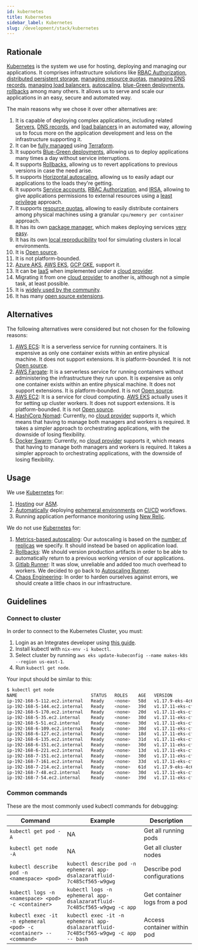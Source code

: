 ```yaml
---
id: kubernetes
title: Kubernetes
sidebar_label: Kubernetes
slug: /development/stack/kubernetes
---
```


## Rationale

[Kubernetes](https://kubernetes.io/)
is the system we use
for hosting, deploying and managing
our applications.
It comprises infrastructure solutions like
[RBAC Authorization](https://kubernetes.io/docs/reference/access-authn-authz/rbac/),
[distributed persistent storage](https://kubernetes.io/docs/concepts/storage/persistent-volumes/),
[managing resource quotas](https://kubernetes.io/docs/concepts/policy/resource-quotas/),
[managing DNS records](https://github.com/kubernetes-sigs/external-dns),
[managing load balancers](https://github.com/kubernetes-sigs/aws-load-balancer-controller),
[autoscaling](https://github.com/kubernetes/autoscaler/tree/master/cluster-autoscaler),
[blue-Green deployments](https://www.redhat.com/en/topics/devops/what-is-blue-green-deployment),
[rollbacks](https://kubernetes.io/docs/concepts/workloads/controllers/deployment/#rolling-back-a-deployment)
among many others.
It allows us to serve and scale our applications
in an easy, secure and automated way.

The main reasons why we chose
it over other alternatives are:

1. It is capable of deploying complex applications,
    including related
    [Servers](https://en.wikipedia.org/wiki/Server_(computing)),
    [DNS records](https://en.wikipedia.org/wiki/Domain_Name_System),
    and [load balancers](https://en.wikipedia.org/wiki/Load_balancing_(computing))
    in an automated way,
    allowing us to focus
    more on the application development
    and less on the infrastructure supporting it.
1. It can be
    [fully managed](https://gitlab.com/fluidattacks/product/-/blob/ba230133febd3325d0f5c995f638a176b89d32a2/makes/applications/makes/k8s/src/terraform/cluster.tf)
    using [Terraform](/development/stack/terraform).
1. It supports
    [Blue-Green deployments](https://www.redhat.com/en/topics/devops/what-is-blue-green-deployment),
    allowing us to deploy applications
    many times a day
    without service interruptions.
1. It supports
    [Rollbacks](https://kubernetes.io/docs/concepts/workloads/controllers/deployment/#rolling-back-a-deployment),
    allowing us to revert applications
    to previous versions
    in case the need arise.
1. It supports
    [Horizontal autoscaling](https://github.com/kubernetes/autoscaler/tree/master/cluster-autoscaler),
    allowing us to easily adapt our applications
    to the loads they're getting.
1. It supports
    [Service accounts](https://kubernetes.io/docs/tasks/configure-pod-container/configure-service-account/),
    [RBAC Authorization](https://kubernetes.io/docs/reference/access-authn-authz/rbac/),
    and [IRSA](https://aws.amazon.com/blogs/opensource/introducing-fine-grained-iam-roles-service-accounts/),
    allowing to give applications
    permissions to external resources
    using a
    [least privilege](/criteria/requirements/186)
    approach.
1. It supports
    [resource quotas](https://kubernetes.io/docs/concepts/policy/resource-quotas/),
    allowing to easily distribute containers among physical machines using
    a granular `cpu/memory per container` approach.
1. It has its own [package manager](https://helm.sh/),
    which makes deploying services
    [very easy](https://gitlab.com/fluidattacks/product/-/blob/ba230133febd3325d0f5c995f638a176b89d32a2/makes/applications/makes/k8s/src/terraform/new-relic.tf#L5).
1. It has its own
    [local reproducibility](https://minikube.sigs.k8s.io/docs/)
    tool for simulating clusters
    in local environments.
1. It is [Open source](https://opensource.com/resources/what-open-source).
1. It is not platform-bounded.
1. [Azure AKS](https://azure.microsoft.com/en-us/services/kubernetes-service/),
    [AWS EKS](https://aws.amazon.com/eks),
    [GCP GKE](https://cloud.google.com/kubernetes-engine),
    support it.
1. It can be [IaaS](https://en.wikipedia.org/wiki/Infrastructure_as_a_service)
    when implemented under a
    [cloud provider](https://en.wikipedia.org/wiki/Cloud_computing).
1. Migrating it from one
    [cloud provider](https://en.wikipedia.org/wiki/Cloud_computing)
    to another is,
    although not a simple task, at least possible.
1. It is
    [widely used by the community](https://enterprisersproject.com/article/2020/6/kubernetes-statistics-2020).
1. It has many
    [open source extensions](https://github.com/kubernetes-sigs).

## Alternatives

The following alternatives were considered
but not chosen for the following reasons:

1. [AWS ECS](https://docs.aws.amazon.com/AmazonECS/latest/developerguide/Welcome.html):
    It is a serverless service
    for running containers.
    It is expensive as only one container
    exists within an entire physical machine.
    It does not support extensions.
    It is platform-bounded.
    It is not [Open source](https://opensource.com/resources/what-open-source).
1. [AWS Fargate](https://docs.aws.amazon.com/AmazonECS/latest/userguide/what-is-fargate.html):
    It is a serverless service
    for running containers
    without administering the infrastructure
    they run upon.
    It is expensive as only one container
    exists within an entire physical machine.
    It does not support extensions.
    It is platform-bounded.
    It is not [Open source](https://opensource.com/resources/what-open-source).
1. [AWS EC2](/development/stack/aws/ec2):
    It is a service for cloud computing.
    [AWS EKS](https://aws.amazon.com/eks)
    actually uses it for setting up cluster workers.
    It does not support extensions.
    It is platform-bounded.
    It is not [Open source](https://opensource.com/resources/what-open-source).
1. [HashiCorp Nomad](https://www.nomadproject.io/):
    Currently, no
    [cloud provider](https://en.wikipedia.org/wiki/Cloud_computing)
    supports it,
    which means that having to manage
    both managers and workers is required.
    It takes a simpler approach
    to orchestrating applications,
    with the downside of losing flexibility.
1. [Docker Swarm](https://www.sumologic.com/glossary/docker-swarm/):
    Currently, no
    [cloud provider](https://en.wikipedia.org/wiki/Cloud_computing)
    supports it,
    which means that having to manage
    both managers and workers is required.
    It takes a simpler approach
    to orchestrating applications,
    with the downside of losing flexibility.

## Usage

We use [Kubernetes](https://kubernetes.io/) for:

1. [Hosting](https://gitlab.com/fluidattacks/product/-/tree/ba230133febd3325d0f5c995f638a176b89d32a2/makes/applications/integrates/back/deploy/prod/k8s)
    our
    [ASM](https://fluidattacks.com/categories/asm/).
1. [Automatically](https://gitlab.com/fluidattacks/product/-/blob/ba230133febd3325d0f5c995f638a176b89d32a2/makes/applications/integrates/back/deploy/dev/entrypoint.sh)
    deploying
    [ephemeral environments](/about/security/integrity/developing-integrity#ephemeral-environments)
    on
    [CI/CD](https://docs.gitlab.com/ee/ci/introduction/)
    workflows.
1. Running application performance monitoring using [New Relic](https://newrelic.com/).

We do not use [Kubernetes](https://kubernetes.io/) for:

1. [Metrics-based autoscaling](https://kubernetes.io/docs/tasks/run-application/horizontal-pod-autoscale-walkthrough/):
    Our autoscaling is based on the
    [number of replicas](https://gitlab.com/fluidattacks/product/-/blob/9581d53dc73e59cc7709981743ddc47153d7909a/makes/applications/integrates/back/deploy/prod/k8s/deployment.yaml#L7)
    we specify.
    It should instead be based
    on application load.
1. [Rollbacks](https://kubernetes.io/docs/concepts/workloads/controllers/deployment/#rolling-back-a-deployment):
    We should version production artifacts
    in order to be able to automatically
    return to a previous working version
    of our applications.
1. [Gitlab Runner](https://docs.gitlab.com/runner/executors/kubernetes.html):
    It was slow,
    unreliable
    and added too much overhead to workers.
    We decided to go back to
    [Autoscaling Runner](https://docs.gitlab.com/runner/configuration/runner_autoscale_aws/).
1. [Chaos Engineering](https://github.com/chaos-mesh/chaos-mesh/):
    In order to harden ourselves against errors,
    we should create a little chaos in our infrastructure.

## Guidelines

### Connect to cluster

In order to connect
to the Kubernetes Cluster,
you must:

1. Login as an Integrates developer
    using [this guide](/development/stack/aws#get-development-keys).
1. Install kubectl with `nix-env -i kubectl`.
1. Select cluster by running
    `aws eks update-kubeconfig --name makes-k8s --region us-east-1`.
1. Run `kubectl get node`.

Your input should be similar to this:

```bash
$ kubectl get node
NAME                            STATUS   ROLES    AGE   VERSION
ip-192-168-5-112.ec2.internal   Ready    <none>   58d   v1.17.9-eks-4c6976
ip-192-168-5-144.ec2.internal   Ready    <none>   39d   v1.17.11-eks-cfdc40
ip-192-168-5-170.ec2.internal   Ready    <none>   20d   v1.17.11-eks-cfdc40
ip-192-168-5-35.ec2.internal    Ready    <none>   30d   v1.17.11-eks-cfdc40
ip-192-168-5-51.ec2.internal    Ready    <none>   30d   v1.17.11-eks-cfdc40
ip-192-168-6-109.ec2.internal   Ready    <none>   30d   v1.17.11-eks-cfdc40
ip-192-168-6-127.ec2.internal   Ready    <none>   18d   v1.17.11-eks-cfdc40
ip-192-168-6-135.ec2.internal   Ready    <none>   31d   v1.17.11-eks-cfdc40
ip-192-168-6-151.ec2.internal   Ready    <none>   30d   v1.17.11-eks-cfdc40
ip-192-168-6-221.ec2.internal   Ready    <none>   13d   v1.17.11-eks-cfdc40
ip-192-168-7-151.ec2.internal   Ready    <none>   30d   v1.17.11-eks-cfdc40
ip-192-168-7-161.ec2.internal   Ready    <none>   33d   v1.17.11-eks-cfdc40
ip-192-168-7-214.ec2.internal   Ready    <none>   61d   v1.17.9-eks-4c6976
ip-192-168-7-48.ec2.internal    Ready    <none>   30d   v1.17.11-eks-cfdc40
ip-192-168-7-54.ec2.internal    Ready    <none>   39d   v1.17.11-eks-cfdc40
```

### Common commands

These are the most commonly used
kubectl commands for debugging:

| Command                                                           | Example                                                                                            | Description                   |
| ----------------------------------------------------------------- | -------------------------------------------------------------------------------------------------- | ----------------------------- |
| `kubectl get pod -A`                                              | NA                                                                                                 | Get all running pods          |
| `kubectl get node -A`                                             | NA                                                                                                 | Get all cluster nodes         |
| `kubectl describe pod -n <namespace> <pod>`                       | `kubectl describe pod -n ephemeral app-dsalazaratfluid-7c485cf565-w9gwg`                           | Describe pod configurations   |
| `kubectl logs -n <namespace> <pod> -c <container>`                | `kubectl logs -n ephemeral app-dsalazaratfluid-7c485cf565-w9gwg -c app`                            | Get container logs from a pod |
| `kubectl exec -it -n ephemeral <pod> -c <container> -- <command>` | `kubectl exec -it -n ephemeral app-dsalazaratfluid-7c485cf565-w9gwg -c app -- bash`                | Access container within pod   |
